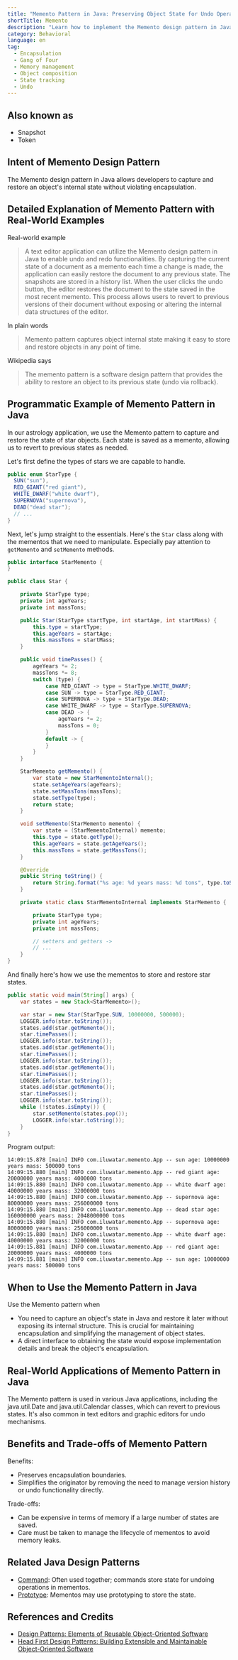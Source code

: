 ```yaml
---
title: "Memento Pattern in Java: Preserving Object State for Undo Operations"
shortTitle: Memento
description: "Learn how to implement the Memento design pattern in Java to capture and restore object state without violating encapsulation. Ideal for undo functionality in applications."
category: Behavioral
language: en
tag:
  - Encapsulation
  - Gang of Four
  - Memory management
  - Object composition
  - State tracking
  - Undo
---
```


## Also known as

* Snapshot
* Token

## Intent of Memento Design Pattern

The Memento design pattern in Java allows developers to capture and restore an object's internal state without violating
encapsulation.

## Detailed Explanation of Memento Pattern with Real-World Examples

Real-world example

> A text editor application can utilize the Memento design pattern in Java to enable undo and redo functionalities. By
> capturing the current state of a document as a memento each time a change is made, the application can easily restore
> the document to any previous state. The snapshots are stored in a history list. When the user clicks the undo button,
> the editor restores the document to the state saved in the most recent memento. This process allows users to revert to
> previous versions of their document without exposing or altering the internal data structures of the editor.

In plain words

> Memento pattern captures object internal state making it easy to store and restore objects in any point of time.

Wikipedia says

> The memento pattern is a software design pattern that provides the ability to restore an object to its previous
> state (undo via rollback).

## Programmatic Example of Memento Pattern in Java

In our astrology application, we use the Memento pattern to capture and restore the state of star objects. Each state is
saved as a memento, allowing us to revert to previous states as needed.

Let's first define the types of stars we are capable to handle.

```java
public enum StarType {
  SUN("sun"),
  RED_GIANT("red giant"),
  WHITE_DWARF("white dwarf"),
  SUPERNOVA("supernova"),
  DEAD("dead star");
  // ...
}
```

Next, let's jump straight to the essentials. Here's the `Star` class along with the mementos that we need to manipulate.
Especially pay attention to `getMemento` and `setMemento` methods.

```java
public interface StarMemento {
}

public class Star {

    private StarType type;
    private int ageYears;
    private int massTons;

    public Star(StarType startType, int startAge, int startMass) {
        this.type = startType;
        this.ageYears = startAge;
        this.massTons = startMass;
    }

    public void timePasses() {
        ageYears *= 2;
        massTons *= 8;
        switch (type) {
            case RED_GIANT -> type = StarType.WHITE_DWARF;
            case SUN -> type = StarType.RED_GIANT;
            case SUPERNOVA -> type = StarType.DEAD;
            case WHITE_DWARF -> type = StarType.SUPERNOVA;
            case DEAD -> {
                ageYears *= 2;
                massTons = 0;
            }
            default -> {
            }
        }
    }

    StarMemento getMemento() {
        var state = new StarMementoInternal();
        state.setAgeYears(ageYears);
        state.setMassTons(massTons);
        state.setType(type);
        return state;
    }

    void setMemento(StarMemento memento) {
        var state = (StarMementoInternal) memento;
        this.type = state.getType();
        this.ageYears = state.getAgeYears();
        this.massTons = state.getMassTons();
    }

    @Override
    public String toString() {
        return String.format("%s age: %d years mass: %d tons", type.toString(), ageYears, massTons);
    }

    private static class StarMementoInternal implements StarMemento {

        private StarType type;
        private int ageYears;
        private int massTons;

        // setters and getters ->
        // ...
    }
}
```

And finally here's how we use the mementos to store and restore star states.

```java
public static void main(String[] args) {
    var states = new Stack<StarMemento>();

    var star = new Star(StarType.SUN, 10000000, 500000);
    LOGGER.info(star.toString());
    states.add(star.getMemento());
    star.timePasses();
    LOGGER.info(star.toString());
    states.add(star.getMemento());
    star.timePasses();
    LOGGER.info(star.toString());
    states.add(star.getMemento());
    star.timePasses();
    LOGGER.info(star.toString());
    states.add(star.getMemento());
    star.timePasses();
    LOGGER.info(star.toString());
    while (!states.isEmpty()) {
        star.setMemento(states.pop());
        LOGGER.info(star.toString());
    }
}
```

Program output:

```
14:09:15.878 [main] INFO com.iluwatar.memento.App -- sun age: 10000000 years mass: 500000 tons
14:09:15.880 [main] INFO com.iluwatar.memento.App -- red giant age: 20000000 years mass: 4000000 tons
14:09:15.880 [main] INFO com.iluwatar.memento.App -- white dwarf age: 40000000 years mass: 32000000 tons
14:09:15.880 [main] INFO com.iluwatar.memento.App -- supernova age: 80000000 years mass: 256000000 tons
14:09:15.880 [main] INFO com.iluwatar.memento.App -- dead star age: 160000000 years mass: 2048000000 tons
14:09:15.880 [main] INFO com.iluwatar.memento.App -- supernova age: 80000000 years mass: 256000000 tons
14:09:15.880 [main] INFO com.iluwatar.memento.App -- white dwarf age: 40000000 years mass: 32000000 tons
14:09:15.881 [main] INFO com.iluwatar.memento.App -- red giant age: 20000000 years mass: 4000000 tons
14:09:15.881 [main] INFO com.iluwatar.memento.App -- sun age: 10000000 years mass: 500000 tons
```

## When to Use the Memento Pattern in Java

Use the Memento pattern when

* You need to capture an object's state in Java and restore it later without exposing its internal structure. This is
  crucial for maintaining encapsulation and simplifying the management of object states.
* A direct interface to obtaining the state would expose implementation details and break the object's encapsulation.

## Real-World Applications of Memento Pattern in Java

The Memento pattern is used in various Java applications, including the java.util.Date and java.util.Calendar classes,
which can revert to previous states. It's also common in text editors and graphic editors for undo mechanisms.

## Benefits and Trade-offs of Memento Pattern

Benefits:

* Preserves encapsulation boundaries.
* Simplifies the originator by removing the need to manage version history or undo functionality directly.

Trade-offs:

* Can be expensive in terms of memory if a large number of states are saved.
* Care must be taken to manage the lifecycle of mementos to avoid memory leaks.

## Related Java Design Patterns

* [Command](https://java-design-patterns.com/patterns/command/): Often used together; commands store state for undoing
  operations in mementos.
* [Prototype](https://java-design-patterns.com/patterns/prototype/): Mementos may use prototyping to store the state.

## References and Credits

* [Design Patterns: Elements of Reusable Object-Oriented Software](https://amzn.to/3w0pvKI)
* [Head First Design Patterns: Building Extensible and Maintainable Object-Oriented Software](https://amzn.to/49NGldq)
